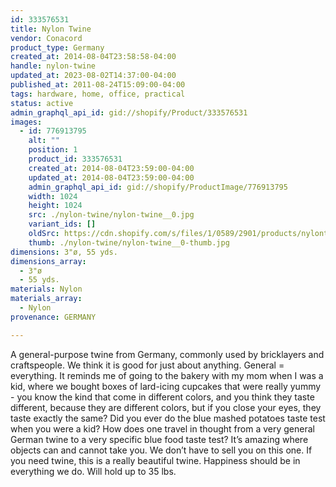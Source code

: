 ```yaml
---
id: 333576531
title: Nylon Twine
vendor: Conacord
product_type: Germany
created_at: 2014-08-04T23:58:58-04:00
handle: nylon-twine
updated_at: 2023-08-02T14:37:00-04:00
published_at: 2011-08-24T15:09:00-04:00
tags: hardware, home, office, practical
status: active
admin_graphql_api_id: gid://shopify/Product/333576531
images:
  - id: 776913795
    alt: ""
    position: 1
    product_id: 333576531
    created_at: 2014-08-04T23:59:00-04:00
    updated_at: 2014-08-04T23:59:00-04:00
    admin_graphql_api_id: gid://shopify/ProductImage/776913795
    width: 1024
    height: 1024
    src: ./nylon-twine/nylon-twine__0.jpg
    variant_ids: []
    oldSrc: https://cdn.shopify.com/s/files/1/0589/2901/products/nylontwine.jpeg?v=1407211140
    thumb: ./nylon-twine/nylon-twine__0-thumb.jpg
dimensions: 3"ø, 55 yds.
dimensions_array:
  - 3"ø
  - 55 yds.
materials: Nylon
materials_array:
  - Nylon
provenance: GERMANY

---
```


A general-purpose twine from Germany, commonly used by bricklayers and craftspeople. We think it is good for just about anything. General = everything. It reminds me of going to the bakery with my mom when I was a kid, where we bought boxes of lard-icing cupcakes that were really yummy - you know the kind that come in different colors, and you think they taste different, because they are different colors, but if you close your eyes, they taste exactly the same? Did you ever do the blue mashed potatoes taste test when you were a kid? How does one travel in thought from a very general German twine to a very specific blue food taste test? It’s amazing where objects can and cannot take you. We don’t have to sell you on this one. If you need twine, this is a really beautiful twine. Happiness should be in everything we do. Will hold up to 35 lbs.